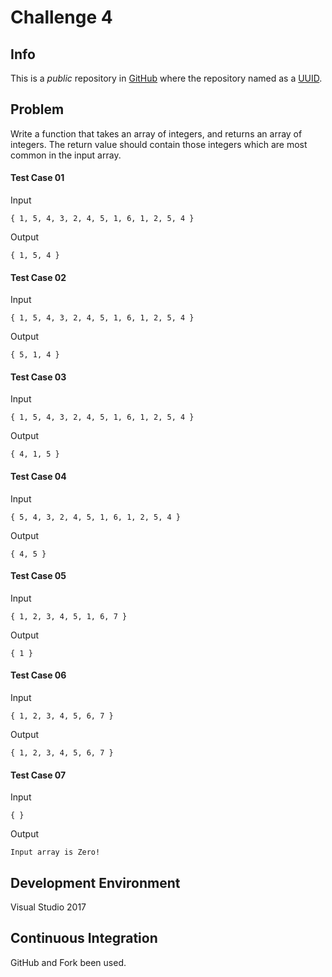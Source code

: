 # Challenge 4


## Info
This is a *public* repository in [GitHub](https://github.com/) where the repository named as a [UUID](https://www.uuidgenerator.net/version4). 


## Problem
Write a function that takes an array of integers, and returns an array of integers. The return value should 
contain those integers which are most common in the input array. 
#### Test Case 01
Input
```
{ 1, 5, 4, 3, 2, 4, 5, 1, 6, 1, 2, 5, 4 }
```
Output
```
{ 1, 5, 4 }
```

#### Test Case 02
Input
```
{ 1, 5, 4, 3, 2, 4, 5, 1, 6, 1, 2, 5, 4 }
```
Output
```
{ 5, 1, 4 }
```

#### Test Case 03
Input
```
{ 1, 5, 4, 3, 2, 4, 5, 1, 6, 1, 2, 5, 4 }
```
Output
```
{ 4, 1, 5 }
```

#### Test Case 04
Input
```
{ 5, 4, 3, 2, 4, 5, 1, 6, 1, 2, 5, 4 }
```
Output
```
{ 4, 5 }
```

#### Test Case 05
Input
```
{ 1, 2, 3, 4, 5, 1, 6, 7 }
```
Output
```
{ 1 }
```

#### Test Case 06
Input
```
{ 1, 2, 3, 4, 5, 6, 7 }
```
Output
```
{ 1, 2, 3, 4, 5, 6, 7 }
```

#### Test Case 07
Input
```
{ }
```
Output
```
Input array is Zero!
```

## Development Environment
Visual Studio 2017
## Continuous Integration
GitHub and Fork been used.